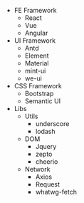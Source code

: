 - FE Framework
  - React
  - Vue
  - Angular
- UI Framework
  - Antd
  - Element
  - Material
  - mint-ui
  - we-ui
- CSS Framework
  - Bootstrap
  - Semantic UI
- Libs
  - Utils
    - underscore
    - lodash
  - DOM
    - Jquery
    - zepto
    - cheerio
  - Network
    - Axios
    - Request
    - whatwg-fetch